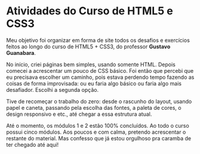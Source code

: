 <h1>Atividades do Curso de HTML5 e CSS3</h1>

<p>Meu objetivo foi organizar em forma de site todos os desafios e exercícios feitos ao longo do curso de HTML5 + CSS3, do professor <strong>Gustavo Guanabara</strong>.</p>

<p>No início, criei páginas bem simples, usando somente HTML. Depois comecei a acrescentar um pouco de CSS básico. Foi então que percebi que eu precisava escolher um caminho, pois estava perdendo tempo fazendo as coisas de forma improvisada: ou eu faria algo básico ou faria algo mais desafiador. Escolhi a segunda opção.</p>

<p>Tive de recomeçar o trabalho do zero: desde o rascunho do layout, usando papel e caneta, passando pela escolha das fontes, a paleta de cores, o design responsivo e etc., até chegar a essa estrutura atual.</p>

<p>Até o momento, os módulos 1 e 2 estão 100% concluídos. Ao todo o curso possui cinco módulos. Aos poucos e com calma, pretendo acrescentar o restante do material. Mas confesso que já estou orgulhoso pra caramba de ter chegado até aqui!</p>